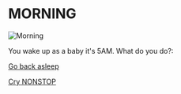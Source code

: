 # MORNING

![Morning](https://media.giphy.com/media/loP4CZ8mX1yhwztQWR/giphy.gif)

You wake up as a baby it's 5AM. What do you do?:  

[Go back asleep](decisions/clothing.md)  

[Cry NONSTOP](decisions/eat.md)  
